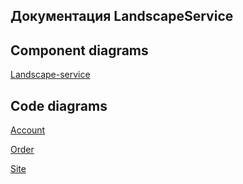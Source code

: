 ## Документация LandscapeService 

## Component diagrams

[Landscape-service](./landscape-component.puml)

## Code diagrams

[Account](./code/account.plantuml)

[Order](./code/order.plantuml)

[Site](./code/site.plantuml)
